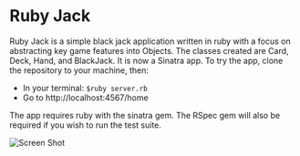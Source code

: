 # Ruby Jack

Ruby Jack is a simple black jack application written in ruby with a focus
on abstracting key game features into Objects. The classes created are Card, Deck,
Hand, and BlackJack.
It is now a Sinatra app.
To try the app, clone the repository to your machine, then:

* In your terminal: ```$ruby server.rb```
* Go to http://localhost:4567/home

The app requires ruby with the sinatra gem. The RSpec gem will also be required
if you wish to run the test suite.

![Screen Shot](http://i.imgur.com/tHUegbW.png)
